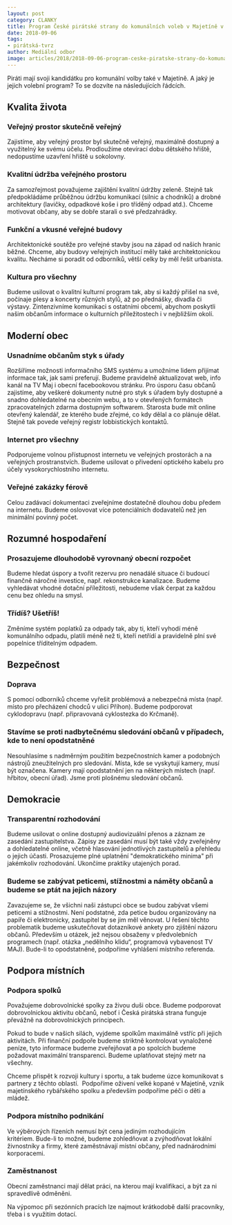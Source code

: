 ```yaml
---
layout: post
category: CLANKY
title: Program České pirátské strany do komunálních voleb v Majetíně v říjnu 2018
date: 2018-09-06
tags: 
- pirátská-tvrz
author: Mediální odbor
image: articles/2018/2018-09-06-program-ceske-piratske-strany-do-komunalnich-voleb-v-majetine-v-rijnu-2018.jpg  #751x422 pixelu
---
```


Piráti mají svoji kandidátku pro komunální volby také v Majetíně. A jaký je jejich volební program? To se dozvíte na následujících řádcích.

## Kvalita života

### Veřejný prostor skutečně veřejný

Zajistíme, aby veřejný prostor byl skutečně veřejný, maximálně dostupný a využitelný ke svému účelu. Prodloužíme otevírací dobu dětského hřiště, nedopustíme uzavření hřiště u sokolovny. 

### Kvalitní údržba veřejného prostoru

Za samozřejmost považujeme zajištění kvalitní údržby zeleně. Stejně tak předpokládáme průběžnou údržbu komunikací (silnic a chodníků) a drobné architektury (lavičky, odpadkové koše i pro tříděný odpad atd.). Chceme motivovat občany, aby se dobře starali o své předzahrádky.

### Funkční a vkusné veřejné budovy

Architektonické soutěže pro veřejné stavby jsou na západ od našich hranic běžné. Chceme, aby budovy veřejných institucí měly také architektonickou kvalitu. Necháme si poradit od odborníků, větší celky by měl řešit urbanista. 

### Kultura pro všechny

Budeme usilovat o kvalitní kulturní program tak, aby si každý přišel na své, počínaje plesy a koncerty různých stylů, až po přednášky, divadla či výstavy. Zintenzivníme komunikaci s ostatními obcemi, abychom poskytli našim občanům informace o kulturních příležitostech i v nejbližším okolí.

## Moderní obec

### Usnadníme občanům styk s úřady
Rozšíříme možnosti informačního SMS systému a umožníme lidem přijímat informace tak, jak sami preferují. Budeme pravidelně aktualizovat web, info kanál na TV Maj i obecní facebookovou stránku. Pro úsporu času občanů zajistíme, aby veškeré dokumenty nutné pro styk s úřadem byly dostupné a snadno dohledatelné na obecním webu, a to v otevřených formátech zpracovatelných zdarma dostupným softwarem. Starosta bude mít online otevřený kalendář, ze kterého bude zřejmé, co kdy dělal a co plánuje dělat. Stejně tak povede veřejný registr lobbistických kontaktů.

### Internet pro všechny

Podporujeme volnou přístupnost internetu ve veřejných prostorách a na veřejných prostranstvích. Budeme usilovat o přivedení optického kabelu pro účely vysokorychlostního internetu.

### Veřejné zakázky férově

Celou zadávací dokumentaci zveřejníme dostatečně dlouhou dobu předem na internetu. Budeme oslovovat více potenciálních dodavatelů než jen minimální povinný počet. 

## Rozumné hospodaření

### Prosazujeme dlouhodobě vyrovnaný obecní rozpočet

Budeme hledat úspory a tvořit rezervu pro nenadálé situace či budoucí finančně náročné investice, např. rekonstrukce kanalizace. Budeme vyhledávat vhodné dotační příležitosti, nebudeme však čerpat za každou cenu bez ohledu na smysl.

### Třídíš? Ušetříš!

Změníme systém poplatků za odpady tak, aby ti, kteří vyhodí méně komunálního odpadu, platili méně než ti, kteří netřídí a pravidelně plní své popelnice tříditelným odpadem. 

## Bezpečnost

### Doprava

S pomocí odborníků chceme vyřešit problémová a nebezpečná místa (např. místo pro přecházení chodců v ulici Příhon). Budeme podporovat cyklodopravu (např. připravovaná cyklostezka do Krčmaně).

### Stavíme se proti nadbytečnému sledování občanů v případech, kde to není opodstatněné

Nesouhlasíme s nadměrným použitím bezpečnostních kamer a podobných nástrojů zneužitelných pro sledování. Místa, kde se vyskytují kamery, musí být označena. Kamery mají opodstatnění jen na některých místech (např. hřbitov, obecní úřad). Jsme proti plošnému sledování občanů.

## Demokracie

### Transparentní rozhodování

Budeme usilovat o online dostupný audiovizuální přenos a záznam ze zasedání zastupitelstva. Zápisy ze zasedání musí být také vždy zveřejněny a dohledatelné online, včetně hlasování jednotlivých zastupitelů a přehledu o jejich účasti. Prosazujeme plné uplatnění "demokratického minima" při jakémkoliv rozhodování. Ukončíme praktiky utajených porad. 

### Budeme se zabývat peticemi, stížnostmi a náměty občanů a budeme se ptát na jejich názory

Zavazujeme se, že všichni naši zástupci obce se budou zabývat všemi peticemi a stížnostmi. Není podstatné, zda petice budou organizovány na papíře či elektronicky, zastupitel by se jim měl věnovat. U řešení těchto problematik budeme uskutečňovat dotazníkové ankety pro zjištění názoru občanů. Především u otázek, jež nejsou obsaženy v předvolebních programech (např. otázka „nedělního klidu“, programová vybavenost TV MAJ). Bude-li to opodstatněné, podpoříme vyhlášení místního referenda.

## Podpora místních

### Podpora spolků 

Považujeme dobrovolnické spolky za živou duši obce. Budeme podporovat dobrovolnickou aktivitu občanů, neboť i Česká pirátská strana funguje převážně na dobrovolnických principech.

Pokud to bude v našich silách, vyjdeme spolkům maximálně vstříc při jejich aktivitách. Při finanční podpoře budeme striktně kontrolovat vynaložené peníze, tyto informace budeme zveřejňovat a po spolcích budeme požadovat maximální transparenci. Budeme uplatňovat stejný metr na všechny.

Chceme přispět k rozvoji kultury i sportu, a tak budeme úzce komunikovat s partnery z těchto oblastí.  Podpoříme oživení velké kopané v Majetíně, vznik majetínského rybářského spolku a především podpoříme péči o děti a mládež.

### Podpora místního podnikání

Ve výběrových řízeních nemusí být cena jediným rozhodujícím kritériem. Bude-li to možné, budeme zohledňovat a zvýhodňovat lokální živnostníky a firmy, které zaměstnávají místní občany, před nadnárodními korporacemi. 

### Zaměstnanost

Obecní zaměstnanci mají dělat práci, na kterou mají kvalifikaci, a být za ni spravedlivě odměněni. 

Na výpomoc při sezónních pracích lze najmout krátkodobě další pracovníky, třeba i s využitím dotací.
